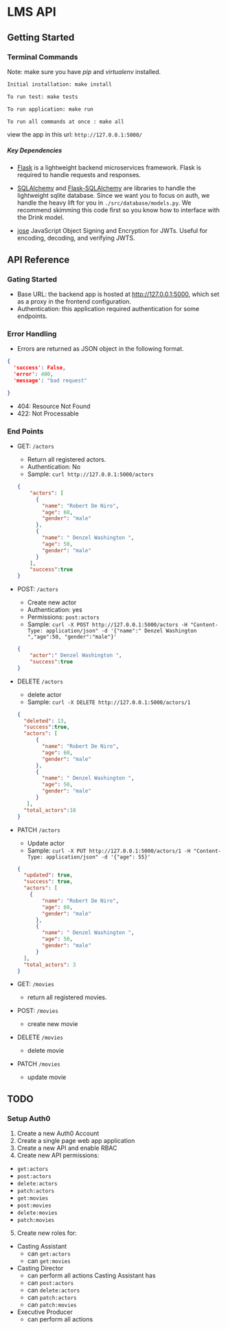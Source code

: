 # LMS API

## Getting Started

### Terminal Commands

Note: make sure you have *pip* and *virtualenv* installed.

```sh
Initial installation: make install

To run test: make tests

To run application: make run

To run all commands at once : make all
```

view the app in this url: `http://127.0.0.1:5000/`

##### Key Dependencies

- [Flask](http://flask.pocoo.org/)  is a lightweight backend microservices framework. Flask is required to handle requests and responses.

- [SQLAlchemy](https://www.sqlalchemy.org/) and [Flask-SQLAlchemy](https://flask-sqlalchemy.palletsprojects.com/en/2.x/) are libraries to handle the lightweight sqlite database. Since we want you to focus on auth, we handle the heavy lift for you in `./src/database/models.py`. We recommend skimming this code first so you know how to interface with the Drink model.

- [jose](https://python-jose.readthedocs.io/en/latest/) JavaScript Object Signing and Encryption for JWTs. Useful for encoding, decoding, and verifying JWTS.


## API Reference

### Gating Started
  - Base URL: the backend app is hosted at http://127.0.0.1:5000, which set as a proxy in the frontend configuration.
  - Authentication: this application required authentication for some endpoints.

### Error Handling
  - Errors are returned as JSON object in the following format.
  ```json
  {
    'success': False,
    'error': 400,
    'message': "bad request"

  }
  ```

  - 404: Resource Not Found
  - 422: Not Processable

### End Points
  - GET: `/actors`
    - Return all registered actors.
    - Authentication: No
    - Sample: `curl http://127.0.0.1:5000/actors`
    ```json
    {
        "actors": [
          {
            "name": "Robert De Niro",
            "age": 60,
            "gender": "male"
          },
          {
            "name": " Denzel Washington ",
            "age": 50,
            "gender": "male"
          }
        ],
        "success":true
    }
    ```


  - POST: `/actors`
    - Create new actor
    - Authentication: yes
    - Permissions: `post:actors`
    - Sample: `curl -X POST http://127.0.0.1:5000/actors -H "Content-Type: application/json" -d '{"name":" Denzel Washington ","age":50, "gender":"male"}'`
    ```json
    {
        "actor":" Denzel Washington ",
        "success":true
    }
    ```

  - DELETE `/actors`
    - delete actor
    - Sample: `curl -X DELETE http://127.0.0.1:5000/actors/1`
    ```json
    {
      "deleted": 13,
      "success":true,
      "actors": [
          {
            "name": "Robert De Niro",
            "age": 60,
            "gender": "male"
          },
          {
            "name": " Denzel Washington ",
            "age": 50,
            "gender": "male"
          }
       ],
      "total_actors":18
    }
    ```
  - PATCH `/actors`
    - Update actor
    - Sample: `curl -X PUT http://127.0.0.1:5000/actors/1 -H "Content-Type: application/json" -d '{"age": 55}'`
    ```json
    {
      "updated": true,
      "success": true,
      "actors": [
        {
            "name": "Robert De Niro",
            "age": 60,
            "gender": "male"
          },
          {
            "name": " Denzel Washington ",
            "age": 50,
            "gender": "male"
          } 
      ],
      "total_actors": 3 
    }
    ```
  - GET: `/movies`
    - return all registered movies.
  - POST: `/movies`
    - create new movie
  - DELETE `/movies`
    - delete movie
  - PATCH `/movies`
    - update movie

## TODO

### Setup Auth0
1. Create a new Auth0 Account
2. Create a single page web app application
3. Create a new API and enable RBAC
4. Create new API permissions:
  - `get:actors`
  - `post:actors`
  - `delete:actors`
  - `patch:actors`
  - `get:movies`
  - `post:movies`
  - `delete:movies`
  - `patch:movies`
5. Create new roles for:
  - Casting Assistant
    - can `get:actors`
    - can `get:movies`
  - Casting Director
    - can perform all actions Casting Assistant has
    - can `post:actors`
    - can `delete:actors`
    - can `patch:actors`
    - can `patch:movies`
  - Executive Producer
    - can perform all actions